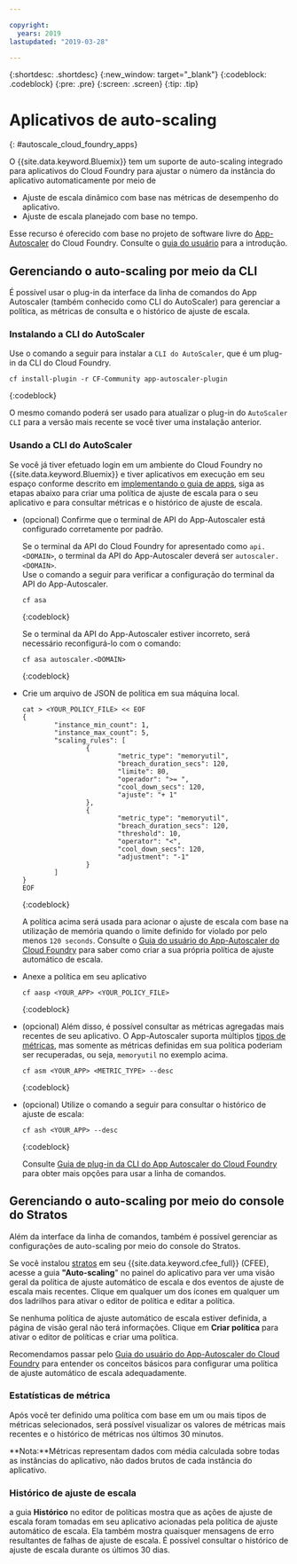 ```yaml
---

copyright:
  years: 2019
lastupdated: "2019-03-28"

---
```


{:shortdesc: .shortdesc}
{:new_window: target="_blank"}
{:codeblock: .codeblock}
{:pre: .pre}
{:screen: .screen}
{:tip: .tip}

# Aplicativos de auto-scaling
{: #autoscale_cloud_foundry_apps}

O {{site.data.keyword.Bluemix}} tem um suporte de auto-scaling integrado para aplicativos do Cloud Foundry para ajustar o número da instância do aplicativo automaticamente por meio de 
  * Ajuste de escala dinâmico com base nas métricas de desempenho do aplicativo.
  * Ajuste de escala planejado com base no tempo.

Esse recurso é oferecido com base no projeto de software livre do [App-Autoscaler][autoscaler_project] do Cloud Foundry. Consulte o [guia do usuário][autoscaler_user_guide] para a introdução. 

## Gerenciando o auto-scaling por meio da CLI

É possível usar o plug-in da interface da linha de comandos do App Autoscaler (também conhecido como CLI do AutoScaler) para gerenciar a política, as métricas de consulta e o histórico de ajuste de escala. 

### Instalando a CLI do AutoScaler
Use o comando a seguir para instalar a `CLI do AutoScaler`, que é um plug-in da CLI do Cloud Foundry.  

``` 
cf install-plugin -r CF-Community app-autoscaler-plugin
```
{:codeblock} 

O mesmo comando poderá ser usado para atualizar o plug-in do `AutoScaler CLI` para a versão mais recente se você tiver uma instalação anterior. 

### Usando a CLI do AutoScaler

Se você já tiver efetuado login em um ambiente do Cloud Foundry no {{site.data.keyword.Bluemix}} e tiver aplicativos em execução em seu espaço conforme descrito em [implementando o guia de apps][deploy_app], siga as etapas abaixo para criar uma política de ajuste de escala para o seu aplicativo e para consultar métricas e o histórico de ajuste de escala. 

 *  (opcional) Confirme que o terminal de API do App-Autoscaler está configurado corretamente por padrão.  

    Se o terminal da API do Cloud Foundry for apresentado como `api.<DOMAIN>`, o terminal da API do App-Autoscaler deverá ser `autoscaler.<DOMAIN>`.  
    Use o comando a seguir para verificar a configuração do terminal da API do App-Autoscaler.

    ```
    cf asa
    ```
    {:codeblock} 

    Se o terminal da API do App-Autoscaler estiver incorreto, será necessário reconfigurá-lo com o comando:

    ```
    cf asa autoscaler.<DOMAIN>
    ```
    {:codeblock} 


*  Crie um arquivo de JSON de política em sua máquina local. 

    ```
    cat > <YOUR_POLICY_FILE> << EOF
    {
            "instance_min_count": 1,
            "instance_max_count": 5,
            "scaling_rules": [
                    {
                            "metric_type": "memoryutil",
                            "breach_duration_secs": 120,
                            "limite": 80,
                            "operador": ">= ",
                            "cool_down_secs": 120,
                            "ajuste": "+ 1"
                    },
                    {
                            "metric_type": "memoryutil",
                            "breach_duration_secs": 120,
                            "threshold": 10,
                            "operator": "<",
                            "cool_down_secs": 120,
                            "adjustment": "-1"
                    }
            ]
    }
    EOF
    ```
    {:codeblock} 

    A política acima será usada para acionar o ajuste de escala com base na utilização de memória quando o limite definido for violado por pelo menos `120 seconds`. Consulte o [Guia do usuário do App-Autoscaler do Cloud Foundry][autoscaler_user_guide] para saber como criar a sua própria política de ajuste automático de escala.

*  Anexe a política em seu aplicativo

    ```
    cf aasp <YOUR_APP> <YOUR_POLICY_FILE>
    ```
    {:codeblock} 

*  (opcional) Além disso, é possível consultar as métricas agregadas mais recentes de seu aplicativo. O App-Autoscaler suporta múltiplos [tipos de métricas][metric_type], mas somente as métricas definidas em sua política poderiam ser recuperadas, ou seja, `memoryutil` no exemplo acima.  

    ```
    cf asm <YOUR_APP> <METRIC_TYPE> --desc
    ```
    {:codeblock} 

*  (opcional) Utilize o comando a seguir para consultar o histórico de ajuste de escala:

    ```
    cf ash <YOUR_APP> --desc
    ```
    {:codeblock} 

    Consulte [Guia de plug-in da CLI do App Autoscaler do Cloud Foundry][autoscaler_cli] para obter mais opções para usar a linha de comandos. 


## Gerenciando o auto-scaling por meio do console do Stratos 

Além da interface da linha de comandos, também é possível gerenciar as configurações de auto-scaling por meio do console do Stratos. 

Se você instalou [stratos][stratos] em seu {{site.data.keyword.cfee_full}} (CFEE), acesse a guia **"Auto-scaling**" no painel do aplicativo para ver uma visão geral da política de ajuste automático de escala e dos eventos de ajuste de escala mais recentes.
Clique em qualquer um dos ícones em qualquer um dos ladrilhos para ativar o editor de política e editar a política.

Se nenhuma política de ajuste automático de escala estiver definida, a página de visão geral não terá informações.  Clique em **Criar política** para ativar o editor de políticas e criar uma política.

Recomendamos passar pelo [Guia do usuário do App-Autoscaler do Cloud Foundry][autoscaler_user_guide] para entender os conceitos básicos para configurar uma política de ajuste automático de escala adequadamente. 

### Estatísticas de métrica

Após você ter definido uma política com base em um ou mais tipos de métricas selecionados, será possível visualizar os valores de métricas mais recentes e o histórico de métricas nos últimos 30 minutos. 

**Nota:**Métricas representam dados com média calculada sobre todas as instâncias do aplicativo, não dados brutos de cada instância do aplicativo.
    
### Histórico de ajuste de escala

a guia **Histórico** no editor de políticas mostra que as ações de ajuste de escala foram tomadas em seu aplicativo acionadas pela política de ajuste automático de escala. Ela também mostra quaisquer mensagens de erro resultantes de falhas de ajuste de escala. É possível consultar o histórico de ajuste de escala durante os últimos 30 dias. 


[autoscaler_project]: https://github.com/cloudfoundry-incubator/app-autoscaler
[autoscaler_user_guide]: https://github.com/cloudfoundry-incubator/app-autoscaler/blob/master/docs/Readme.md
[autoscaler_cli]: https://github.com/cloudfoundry-incubator/app-autoscaler-cli-plugin#cloud-foundry-cli-autoscaler-plug-in-
[metric_type]:https://github.com/cloudfoundry-incubator/app-autoscaler/blob/master/docs/Readme.md#metric-types
[deploy_app]:https://cloud.ibm.com/docs/cloud-foundry/deploy-apps.html#dep_apps
[stratos]: https://cloud.ibm.com/docs/cloud-foundry/getting-started.html#install-stratos
